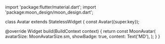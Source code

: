 import 'package:flutter/material.dart';
import 'package:moon_design/moon_design.dart';

class Avatar extends StatelessWidget {
  const Avatar({super.key});

  @override
  Widget build(BuildContext context) {
    return const MoonAvatar(
      avatarSize: MoonAvatarSize.sm,
      showBadge: true,
      content: Text('MD'),
    );
  }
}